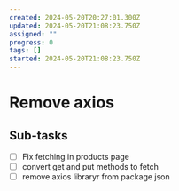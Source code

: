 ```yaml
---
created: 2024-05-20T20:27:01.300Z
updated: 2024-05-20T21:08:23.750Z
assigned: ""
progress: 0
tags: []
started: 2024-05-20T21:08:23.750Z
---
```


# Remove axios

## Sub-tasks

- [ ] Fix fetching in products page
- [ ] convert get and put methods to fetch
- [ ] remove axios libraryr from package json
